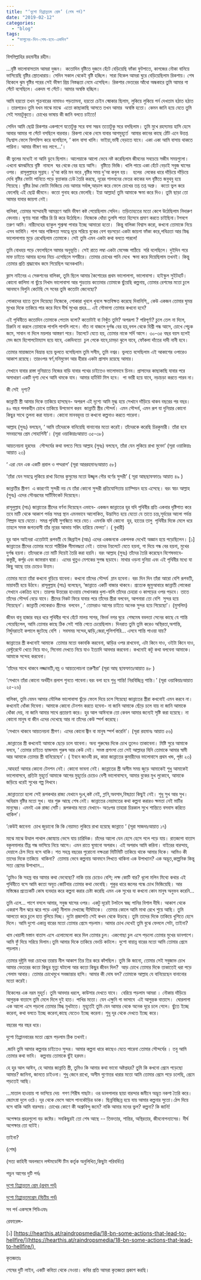 ```yaml
---
title: "‘দুশো তিপ্পান্নতম প্রেম’ (শেষ পর্ব)"
date: "2019-02-12"
categories: 
  - "blog"
tags: 
  - "ফাগুনের-দিন-শেষ-হবে-একদিন"
---
```


বিসমিল্লাহির রহমানীর রহীম।

...বৃষ্টি ভালোবাসতাম আমরা দুজন।  কতোদিন বৃষ্টিতে দুজনে হেঁটে বেড়িয়েছি ফাঁকা ফুটপাতে, কাগজের নৌকা বানিয়ে ভাসিয়েছি বৃষ্টির স্ত্রোতধারায়। সেদিন সকাল থেকেই বৃষ্টি হচ্ছিল। সারা বিকেল আমরা ঘুরে বেড়িয়েছিলাম রিকশায়। শেষ বিকেলে ঝুম বৃষ্টির পরের সেই ভীষণ প্রিয় নিস্তব্ধতা নেমে এসেছিল। রিকশার ভেতরের আঁধো অন্ধকারে তুমি আমার গা সেঁটে বসেছিলে। একদম গা সেঁটে। আমার অস্বস্তি হচ্ছিল।

আমি হয়তো তখন শুক্রবারের নামাযও পড়তামনা, হয়তো চেইন স্মোকার ছিলাম, লুকিয়ে লুকিয়ে পর্ন দেখতাম হঠাত হঠাত । তারপরেও তুমি যখন মাঝে মাঝে  এতো কাছাকাছি আসতে তখন আমার  অস্বস্তি হতো। কেমন জানি হয়ে যেতে তুমি সেই সময়টুকুতে। চোখের ভাষায় কী জানি বলতে চাইতে!

সেদিন আমি ছোট্ট রিকশার একপাশে যতোটুকু সরে বসা সম্ভব ততোটুকু সরে বসছিলাম। তুমি মুখে রহস্যময় হাসি হেসে আবার আমার গা সেঁটে বসছিলে বারবার। রিকশা থেকে নেমে যাবার আগমুহূর্তে  আমার কানের কাছে ঠোঁট এনে উত্তপ্ত নিঃশ্বাস ফেলে ফিসফিস করে বলেছিলে, ‘ কাল বাসা খালি। ভাইয়া,ভাবী বেড়াতে যাবে। একা একা আমি বাসায় থাকতে পারিনা। আমার ভীষণ ভয় লাগে...’।

কী ভুলের মধ্যেই না আমি ডুবে ছিলাম। আলেয়াকে আলো ভেবে নষ্ট করেছিলাম জীবনের সবচেয়ে সজীব সময়গুলো। এখনো ঝমঝমিয়ে বৃষ্টি  নামলে  ঘর থেকে বের হয়ে আসি।  বৃষ্টিতে ভিজি। খালি পায়ে একা হেঁটে বেড়াই সবুজ ঘাসের ওপর।  রাসূলুল্লাহর সুন্নাহ। দু'আ করি মন ভরে ,বৃষ্টির সময় দু'আ কবুল হয়।   হলের  লেকের ধারে দাঁড়িয়ে দাঁড়িয়ে দেখি বৃষ্টির ফোটা পানিতে পড়ে বৃত্তাকার ঢেউ তৈরি করছে, দূরের শালবনের ভেতর কাকের দল বৃষ্টিতে জবুথবু হয়ে গিয়েছে। বৃষ্টির ঠাণ্ডা ফোটা ভিজিয়ে দেয় আমার সর্বাঙ্গ,আড়াল করে ফেলে চোখের তপ্ত তপ্ত অশ্রু।  কতো ভুল করে ফেলেছি এই ছোট্ট জীবনে। কতো গুনাহ করে ফেলেছি। ইয়া আল্লাহ! তুমি আমাকে ক্ষমা করে দিও। তুমি ছাড়া তো আমার যাবার জায়গা নেই।

বালিকা, তোমার সম্মোহনী আমন্ত্রণে আমি ভীষণ কষ্ট পেয়েছিলাম সেদিন। তড়িতাহতের মতো কেপে উঠেছিলাম নিদারুণ বেদনায়। ঘৃণায় সারা শরীর রি রি করে উঠেছিল। নিজেকে ধোঁয়া তুলসি পাতা হিসেবে প্রমাণ করতে চাইছিনা।টগবগে তরুণ আমি। নারীদেহের ব্যাকুল শুশ্রুষা পাবার ইচ্ছে আমারো হতো।  কিন্তু বালিকা বিশ্বাস করো, কখনো তোমাকে নিয়ে এসব ভাবিনি। পাপ আর পঙ্কিলতা সযত্নে দূরে সরিয়ে বুকের বেশ বড়সড়ো একটা জায়গা ফাঁকা করে,পবিত্রতা আর স্নিগ্ধ ভালোলাগায় মুড়ে রেখেছিলাম তোমাকে। সেই তুমি এমন একটা কথা বলতে পারলে!

তুমি বোধহয় পড়ে ফেলেছিলে আমার অনুভূতি। সেই রাতে লম্বা একটা মেসেজ পাঠিয়ে  সরি বলেছিলে। দুইদিন পরে মাফ চাইতে আমার হলের নিচে এসেছিলে সশরীরে। তোমার চোখের পানি দেখে  ক্ষমা করে দিয়েছিলাম তখনই। কিন্তু তোমার প্রতি শ্রদ্ধাবোধ কমে গিয়েছিল অনেকখানি।

ক্লাস নাইনের এ সেকশনের বালিকা, তুমি ছিলে আমার কৈশোরের প্রথম ভালোলাগা, ভালোবাসা। হাইস্কুল সুইটহার্ট। কোনো কালিমা না ছুঁয়ে নিখাদ ভালোবাসা আর শুভ্রতায় কতোবার তোমাকে ছুঁয়েছি কল্পনায়, তোমার রেশমের মতো চুলে আনমনে বিলুনি কেটেছি সে সবের তুমি কতোটা জেনেছো?

পোকাদের হাতে তুলে দিয়েছো নিজেকে, পোকারা খুবলে খুবলে ক্ষতবিক্ষত করেছে দিবানিশি,, কেউ একজন তোমার ঘুমন্ত মুখের দিকে তাকিয়ে পার করে দিবে দীর্ঘ সুখের প্রহর... এই সৌভাগ্য তোমার কখনো হবে?

এই পৃথিবীতে কতোদিন তোমাকে পেতাম বলো? কতোটাই বা নিখুঁত তুমি? অপরূপা ? পরিপূর্ণা? চুলে তেল না দিলে, চিরুনি না করলে তোমাকে পাগলি পাগলি লাগে। দাঁত না বাজলে দুর্গন্ধ বের হয়,বগল থেকে বিশ্রী গন্ধ আসে, চোখে পেচুক জমে, সাবান না দিলে ময়লার আস্তরণ পরে। টয়লেটে যেতে হয়, তোমার নাকে সর্দি আসে। ৩০-৩৫ বছর বয়স হলেই মেদ জমে হিপোপটোম্যাস হয়ে যাবে, একদিনতো  চুল পেকে যাবে,চামড়া ঝুলে যাবে, ফোঁকলা দাঁতের দাদী নানী হবে।

তোমার মায়াজালে বিভ্রান্ত হয়ে ভুলতে বসেছিলাম তুমি সসীম, তুমি নশ্বর। ভুলতে বসেছিলাম এই আকাশের ওপারেও আকাশ রয়েছে। তারওপর স্বর্ণ,মনিমুক্তো আর হীরার একটা প্রাসাদ রয়েছে আমার।

সেখানে যাবার রাস্তা দুনিয়াতে নিজের বাড়ি যাবার পথের চাইতেও ভালোভাবে চিনব। প্রাসাদের কাছাকাছি যাবার পরে  অসাধারণ একটি দৃশ্য দেখে আমি থমকে যাব। আমার হার্টবিট মিস হবে।  পা ভারী হয়ে যাবে, নড়াচড়া করতে পারব না।

কী সেই  দৃশ্য?

জান্নাতী স্ত্রী আমার দিকে তাকিয়ে হাসছেন- অপরূপ এই দৃশ্যে আমি মুগ্ধ হয়ে সেখানে দাঁড়িয়ে থাকব বছরের পর বছর। ৪০ বছর পলকহীন চোখে তাকিয়ে উপভোগ করব  জান্নাতী স্ত্রীর সৌন্দর্য। এমন সৌন্দর্য, এমন রূপ যা দুনিয়ার কোনো কিছুর সাথে তুলনা করা যায়না। কোনো মানবহৃদয় তা কখনো কল্পনাও করতে পারেনা।

আল্লাহ (সুবঃ) বলছেন, ‘ আমি তাঁদেরকে বানিয়েছি বানানোর মতো করেই। তাঁদেরকে করেছি চিরকুমারী। তাঁরা হবে সমবয়সের প্রেম সোহাগিনী’। (সূরা ওয়াকিয়াঃআয়াত ৩৫-৩৮)

আয়তনয়না হুরদের   সৌন্দর্যের কথা বলতে গিয়ে আল্লাহ (সুবঃ) বলছেন, তাঁরা যেন লুকিয়ে রাখা মুক্তো’ (সূরা ওয়াকিয়াঃ আয়াত ২৩)

‘ এরা যেন এক একটি প্রবাল ও পদ্মরাগ’ (সূরা আররহমানঃআয়াত ৫৮)

‘তাঁরা যেন সযত্নে লুকিয়ে রাখা ডিমের কুসুমের মতো উজ্জ্বল গৌর বর্ণের সুন্দরী’ ( সূরা আছছাফফাতঃ আয়াত ৪৯ )

জান্নাতীর স্ত্রীগণ  এ কারণেই সুন্দরী নয় যে তাঁরা কোনো সুন্দরী প্রতিযোগিতায় চ্যাম্পিয়ন হয়ে এসেছে। বরং স্বয়ং আল্লাহ (সুবঃ) এদের সৌনদ্রযের সার্টিফিকেট দিয়েছেন।

রাসূলুল্লাহ (সাঃ) জান্নাতের স্ত্রীদের বর্ণনা দিয়েছেন এভাবে- একজন জান্নাতের হুর যদি পৃথিবীর প্রতি একবার দৃষ্টিপাত করে তবে মাটি থেকে আকাশ পর্যন্ত সমগ্র স্থান এমনভাবে আলোকিত, উদ্ভাসিত হয়ে যেতো যে তাতে চন্দ্র,সূর্যয়ের আলো পর্যন্ত নিষ্প্রভ হয়ে যেতো। সমগ্র পৃথিবী সুগন্ধিতে ভরে যেত। এমনকি যদি কোনো  হুর, হাতের তালু  পৃথিবীর দিকে মেলে ধরে তাহলে সমস্ত জগতবাসী তাঁর নূরের আভায় সম্বিৎ হারিয়ে ফেলত’। ( বুখারী)

হুর আল আইনরা এতোটাই রূপবতী যে জিব্রাইল (আঃ) এদের একজনকে একপলক দেখেই অজ্ঞান হয়ে পড়েছিলেন। \[১\] জান্নাতের স্ত্রীদের তোমার মতো শারীরিক সীমাবদ্ধতা নেই। তাদের টয়লেটে যেতে হয়না, গা দিয়ে গন্ধ বের হয়না, মুখের দুর্গন্ধ হয়না। তাঁদেরকে তো মাটি দিয়েই তৈরি করা হয়নি। বরং আল্লাহ (সুবঃ) তাঁদের তৈরি করেছেন বিশেষভাবে- কস্তুরী, কর্পূর এবং জাফরান দ্বারা।  এদের থুতুও মেশকের সুগন্ধ ছড়াবে। মাথার ওড়না দুনিয়া এবং এই পৃথিবীর মধ্যে যা কিছু আছে তার চেয়েও উত্তম।

তোমার মতো তাঁরা কখনো বুড়িয়ে যাবেনা। কখনো তাঁদের সৌন্দর্য  ম্লান হবেনা। বরং দিন দিন তাঁরা আরো বেশি রূপবতী, মায়াবতী হয়ে উঠবে। রাসূলুল্লাহ (সাঃ) বলেছেন, ‘জান্নাতে একটি বাজার থাকবে। প্রত্যেক জুমুআবারে জান্নাতী লোকেরা সেখানে একত্রিত হবে। তারপর উত্তরের হাওয়ায় সেখানকার ধুলা-বালি তাঁদের চেহারা ও কাপড়ের ওপর পড়বে। তাতে তাঁদের সৌন্দর্য বেড়ে যাবে। স্ত্রীদের নিকট ফিরে যাবার পরে তাঁদের স্ত্রীরা বলবেন, আপনারা তো বেশি  সুন্দর হয়ে গিয়েছেন’। জান্নাতী লোকেরাও স্ত্রীদের  বলবেন , ‘ তোমরাও আগের চাইতে অনেক সুন্দর হয়ে গিয়েছো’। (মুসলিম)

জীবন বাবু হাজার বছর ধরে পৃথিবীর পথে হেঁটে মালয় সাগর, বিদর্ভ নগর ঘুরে  শেষমেষ ববলতা সেনের কাছে যে শান্তি পেয়েছিলেল, আমি তোমার কাছে ঠিক সেই শান্তি পেতে চেয়েছিলাম। দিনরাত তুমি তুমি করেও অস্থিরতা,অশান্তি, নির্ঘুমরাতই কপালে জুটেছে বেশি । সবসময় সন্দেহ,ঝাড়ি,জেরা,পুলিশগিরি... এসবে শান্তি পাওয়া যায়?

জান্নাতের স্ত্রী কখনোই আমাকে  তোমার মতো বকাবকি করবেনা, ঝাড়ির ওপর রাখবেনা, এটা কিনে দাও, ওইটা কিনে দাও, রেস্টুরেন্টে খেতে নিয়ে যাও, সিনেমা দেখতে নিয়ে যাও ইত্যাদি আবদার করবেনা। কখনোই কটু কথা বলবেনা আমাকে। আমাকে সন্দেহ করবেনা।

‘তাঁদের সাথে থাকবে লজ্জাবতী,নম্র ও আয়তলোচনা তরুণীরা’ (সূরা আছ ছাফফাতঃআয়াত ৪৮ )

‘সেখানে তাঁরা কোনো অর্থহীন প্রলাপ শুনতে পাবেনা।বরং বলা হবে শুধু শান্তি! নিরবিচ্ছিন্ন শান্তি।’ (সূরা ওয়াকিয়াঃআয়াত ২৫-২৬)

বালিকা, তুমি যেমন আমার মৌলিক ভালোবাসা ছুঁড়ে ফেলে দিয়ে চলে গিয়েছো জান্নাতের স্ত্রীরা কখনোই এমন করবে না। কখনোই ধোঁকা দিবেনা। আমাকে কোনো টেনশন করতে হবেনা- না জানি আমাকে ছেঁড়ে চলে যায় না জানি আমাকে ধোঁকা দেয়, না জানি আমার সাথে প্রতারণা করে। হুর আল আঈনকে তো কেবল আমার জন্যেই সৃষ্টি করা হয়েছে। না কোনো মানুষ বা জীন এদের দেখেছে আর না তাঁদের কেউ স্পর্শ করেছে।

‘সেখানে থাকবে আয়তনয়না স্ত্রীগণ। এদের কোনো জ্বীন বা মানুষ স্পর্শ করেনি’। (সূরা রহমানঃ আয়াত ৫৬)

.জান্নাতের স্ত্রী কখনোই আমাকে ছেড়ে চলে যাবেনা। অন্য পুরুষের দিকে চোখ তুলেও তাকাবেনা। মিষ্টি সুরে আমাকে বলবে, ‘ তোমার চাইতে হ্যান্ডসাম পুরুষ আর কেউ নেই। সমস্ত প্রশংসা তো সেই আল্লাহর যিনি তোমাকে আমার স্বামী আর আমাকে তোমার স্ত্রী বানিয়েছেন’। ( ইবনে জাওযী রহ, কারা জান্নাতের কুমারীদের ভালোবাসে প্রথম খন্ড, পৃষ্ঠা ২৩)

.আহহা! আমার কোনো টেনশন নেই। কোনো ভাবনা নেই। জান্নাতের স্ত্রী অসীম সময় জুড়ে আমাকেই শুধু আমাকেই ভালোবাসবে, প্রতিটা মুহূর্তে আমাকে আগের মুহূর্তের চেয়েও বেশী ভালোবাসবে, আমার বুকের মুখ লুকোবে, আমাকে জড়িয়ে ধরেই সুখের গল্প লিখবে।

.জান্নাততো হলো সেই রূপকথার রাজ্য যেখানে দুঃখ,কষ্ট নেই, গ্লানি,অবসাদ,বিষণ্ণতা কিছুই নেই। শুধু সুখ আর সুখ। অবিরাম বৃষ্টির মতো সুখ। যার শুরু আছে শেষ নেই। জান্নাতের নেয়ামতের কথা কল্পনা করারও ক্ষমতা নেই মাটির মানুষের। এমনই এক রাজ্য সেটি। রূপকথার মতো যেখানে- অতঃপর তাহারা চিরকাল সুখে শান্তিতে বসবাস করিতে থাকিল’।

‘কেউই জানেনা  চোখ জুড়ানো কি কি নেয়ামত লুকিয়ে রাখা হয়েছে জান্নাতে ’ (সূরা সাজদাঃআয়াত ১৭)

মাঝে মাঝে উত্থাল পাথাল জোস্ন্যায় ভেসে যায় চারিদিক। চাঁদের আলো যেন হেসে হেসে গলে পড়ে যায়। রাতজাগা বাতাস বকুলমালার তীব্র গন্ধ ভাসিয়ে নিয়ে আসে। এমন রাতে ঘুমানো অপরাধ। এই অপরাধ আমি করিনা। বাইরের বারন্দায়, দেয়ালে ঠেস দিয়ে বসে থাকি। শত সহস্র বছরের পুরোনো নক্ষত্ররা মিটিমিটি তাকিয়ে থাকে আমার দিকে। আমিও কী  তাদের দিকে তাকিয়ে  থাকিনা?  তোমায় ভেবে কল্পনায় আনমনে লিখতে থাকিনা এক উপাখ্যান? এক অদ্ভূত,কাল্পনিক কিন্তু সত্য প্রেমের উপাখ্যান...

‘তুমিও কি সহস্র বার আমার কথা ভেবেছো? নাকি তার চেয়েও বেশি; লক্ষ কোটি বার? ধূলো মলিন মিথ্যে কথার এই পৃথিবীতে বসে আমি কতো অযুত কোটিবার তোমার কথা ভেবেছি। পুকুর ধারে জলের গন্ধে চোখ ভিজিয়েছি। আর মস্তিষ্কের প্রত্যেকটি কোষ ব্যবহার করে কল্পনা করার চেষ্টা করেছি এমন এক সুখের যা কখনো কোন মানুষ অনুভব করেনি...

তুমি এলে... পাশে বসলে আমার, সবুজ ঘাসের ওপর। একটু দূরেই টলটলে স্বচ্ছ পানির বিশাল দীঘি। আকাশ থেকে একরাশ নীল ঝরে ঝরে পড়ে একটু নীলাভ দেখাচ্ছে দীঘিটাকে।  তোমার কোলে আমি মাথা রেখে শুয়ে আছি। তুমি আলতো করে চুলে হাত বুলিয়ে দিচ্ছ। দুটো প্রজাপতি সেই কখন থেকে উড়ছে। তুমি তাদের দিকে তাকিয়ে খুশিতে হেসে দিলে। আমি দুশো একান্ন বারের মতো তোমার প্রেমে পড়লাম। আমার চোখ দেখেই তুমি বুঝে ফেললে সেটা, তাইনা?

খাম খেয়ালী মস্তান বাতাস এসে এলোমেলো করে দিল তোমার চুল। একগোছা চুল এসে পড়লো তোমার মুখের ডানপাশে। আমি ফুঁ দিয়ে সরিয়ে দিলাম।তুমি আমার দিকে তাকিয়ে ভেংচি কাটলে। দুশো বায়ান্ন বারের মতো আমি তোমার প্রেমে পড়লাম।

তোমার দুষ্টুমি ভরা চোখের তারায় নীল আকাশ তির তির করে কাঁপছিল। তুমি কি জানো, তোমার সেই সবুজাভ চোখ আমার ভেতরের কতো কিছুর মৃত্যু ঘটালো আর কতো কিছুর জীবন দিল?  আড় চোখে তোমার দিকে তাকাতেই ধরা পড়ে গেলাম আবার। তোমার চোখেমুখে সবজান্তার হাসি। আমার কী দোষ বল? তোমাকে আল্লাহ যে বানিয়েছেন বানানোর মতো করেই।

বিকেলের এক নরম মুহূর্ত। তুমি আবদার ধরলে, কাউসার দেখতে যাবে।  বেরিয়ে পড়লাম আমরা । নৌকায় দাঁড়িয়ে আগুন্তক বাতাসে তুমি মেলে দিলে দুই হাত। পাখির মতো। যেন এক্ষুনি গা ভাসাবে  এই আগুন্তক বাতাসে।  ঘোরলাগা এক আলো এসে পড়লো তোমার স্নিগ্ধ মুখটাতে। মুহূর্তেই তুমি যেন আমার থেকে অনেক দূরে চলে গেলে। ছুঁতে ইচ্ছে করেনা, কথা বলতে ইচ্ছে করেনা,কাছে যেতেও ইচ্ছে করেনা। শুধু দূর থেকে দেখতে ইচ্ছে করে।

বছরের পর বছর ধরে।

দুশো তিপ্পানবারের মতো প্রেমে পড়লাম ঠিক তখনই।

.জানি তুমি আমার কল্পনার চাইতেও সুন্দর। আমার কল্পনা ধারে কাছেও যেতে পারেনা তোমার সৌন্দর্যের । তবু আমি তোমার কথা ভাবি।  কল্পনায় তোমাকে ছুঁই হরদম।

হে হুর আল আঈন, হে আমার জান্নাতি স্ত্রী, তুমিও কি আমার কথা ভাবো অষ্টপ্রহর? তুমি কি কখনো প্রেমে পড়েছো আমার? জানিনা, জানতে চাইওনা। শুধু জেনে রাখো, অসীম গুণোত্তর ধারার মতো আমি তোমার প্রেমে পড়ে চলেছি, প্রেমে পড়তেই আছি।

...মাতাল হাওয়ায় গা ভাসিয়ে দেয়  গগণ শিরীষ গাছটা। ওর ডালপালার ছায়া বারন্দার জমীনে অদ্ভূত নকশা তৈরি করে। জ্যোৎস্না দুলে ওঠে। দূর থেকে ভেসে আসে পানকৌড়ির ডাক। ছিন্নবিচ্ছিন্ন হয়ে যায় আমার কল্পনার সুতো।ঠেস দিয়ে বসে থাকি আমি বারন্দায়। চোখের কোণে কী অশ্রুবিন্দু জমে? নাকি আমার মনের ভুল? কল্পনা? কি জানি!

অপেক্ষার প্রহরগুলো বড় কষ্টের। সবকিছুরই তো শেষ আছে -- তিক্ততার, শান্তির, অস্থিরতার, জীবনোপন্যাসের। দীর্ঘ অপেক্ষার তো বটেই।

তাইনা?

(শেষ)

(সত্য কাহিনী অবলম্বনে লস্টমডেস্টি টিম কর্তৃক অনুলিখিত,কিছুটা পরিবর্ধিত)

পড়ুন আগের দুটি পর্বঃ

[দুশো তিপ্পান্নতম প্রেম (প্রথম পর্ব)](https://cms.lostmodesty.com/2019/02/দুশো-তিপ্পান্নতম-প্রেম/)

[দুশো তিপ্পান্নতমপ্রেম (দ্বিতীয় পর্ব)](https://cms.lostmodesty.com/2019/02/দুশো-তিপ্পান্নতম-প্রেম-দ/) 

সব পর্ব একসঙ্গে পিডিএফঃ

রেফারেন্স-

\[১\] [https://hearthis.at/raindropsmedia/18-bn-some-actions-that-lead-to-hellfire/](https://hearthis.at/raindropsmedia/18-bn-some-actions-that-lead-to-hellfire/) 

কৃতজ্ঞতাঃ

শেষের দুটি লাইন, একটি কবিতা থেকে নেওয়া। কবির প্রতি আমরা কৃতজ্ঞতা প্রকাশ করছি।
